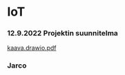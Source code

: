 # IoT
### 12.9.2022 Projektin suunnitelma
[kaava.drawio.pdf](https://github.com/Ljerry6/IoT/files/9545925/kaava.drawio.pdf)
### Jarco
